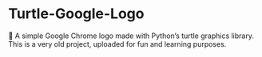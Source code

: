 # Turtle-Google-Logo
🎨 A simple Google Chrome logo made with Python’s turtle graphics library. This is a very old project, uploaded for fun and learning purposes.
